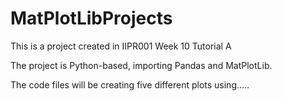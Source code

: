 # MatPlotLibProjects
This is a project created in IIPR001 Week 10 Tutorial A


The project is Python-based, importing Pandas and MatPlotLib.

The code files will be creating five different plots using.....
